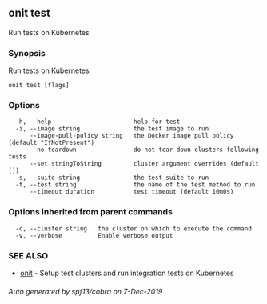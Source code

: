 ## onit test

Run tests on Kubernetes

### Synopsis

Run tests on Kubernetes

```
onit test [flags]
```

### Options

```
  -h, --help                       help for test
  -i, --image string               the test image to run
      --image-pull-policy string   the Docker image pull policy (default "IfNotPresent")
      --no-teardown                do not tear down clusters following tests
      --set stringToString         cluster argument overrides (default [])
  -s, --suite string               the test suite to run
  -t, --test string                the name of the test method to run
      --timeout duration           test timeout (default 10m0s)
```

### Options inherited from parent commands

```
  -c, --cluster string   the cluster on which to execute the command
  -v, --verbose          Enable verbose output
```

### SEE ALSO

* [onit](onit.md)	 - Setup test clusters and run integration tests on Kubernetes

###### Auto generated by spf13/cobra on 7-Dec-2019
